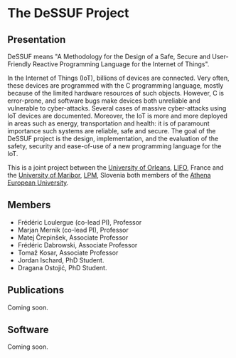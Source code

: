 # The DeSSUF Project

## Presentation

DeSSUF means "A Methodology for the Design of a Safe, Secure and User-Friendly Reactive Programming Language for the Internet of Things". 

In the Internet of Things (IoT), billions of devices are connected. Very often, these  devices are programmed with the C programming language, 
mostly because of the limited hardware resources of such objects. However, C is error-prone, and software bugs make devices both unreliable and 
vulnerable to cyber-attacks. Several cases of massive cyber-attacks using IoT devices are documented. 
Moreover, the IoT is more and more deployed in areas such as energy, transportation and health: it is of paramount importance such systems 
are reliable, safe and secure. The goal of the DeSSUF project is the design, implementation, and the evaluation of the safety, security 
and ease-of-use of a new programming language for the IoT. 

This is a joint project between the [University of Orleans](https://www.univ-orleans.fr), [LIFO](https://www.univ-orleans.fr/lifo), France 
and the [University of Maribor](https://www.um.si/en), [LPM](https://lpm.feri.um.si/en/), Slovenia both members of the 
[Athena European University](http://www.athenaeuropeanuniversity.eu). 

## Members

- Frédéric Loulergue (co-lead PI), Professor
- Marjan Mernik (co-lead PI), Professor
- Matej Črepinšek, Associate Professor
- Frédéric Dabrowski, Associate Professor
- Tomaž Kosar, Associate Professor
- Jordan Ischard, PhD Student.
- Dragana Ostojić, PhD Student.

## Publications

Coming soon.

## Software

Coming soon.

